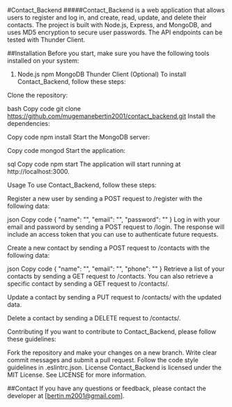 #Contact_Backend
#####Contact_Backend is a web application that allows users to register and log in, and create, read, update, and delete their contacts. The project is built with Node.js, Express, and MongoDB, and uses MD5 encryption to secure user passwords. The API endpoints can be tested with Thunder Client.

##Installation
Before you start, make sure you have the following tools installed on your system:

1. Node.js
npm
MongoDB
Thunder Client (Optional)
To install Contact_Backend, follow these steps:

Clone the repository:

bash
Copy code
git clone https://github.com/mugemanebertin2001/contact_backend.git
Install the dependencies:

Copy code
npm install
Start the MongoDB server:

Copy code
mongod
Start the application:

sql
Copy code
npm start
The application will start running at http://localhost:3000.

Usage
To use Contact_Backend, follow these steps:

Register a new user by sending a POST request to /register with the following data:

json
Copy code
{
    "name": "<your-name>",
    "email": "<your-email>",
    "password": "<your-password>"
}
Log in with your email and password by sending a POST request to /login. The response will include an access token that you can use to authenticate future requests.

Create a new contact by sending a POST request to /contacts with the following data:

json
Copy code
{
    "name": "<contact-name>",
    "email": "<contact-email>",
    "phone": "<contact-phone>"
}
Retrieve a list of your contacts by sending a GET request to /contacts. You can also retrieve a specific contact by sending a GET request to /contacts/<contact-id>.

Update a contact by sending a PUT request to /contacts/<contact-id> with the updated data.

Delete a contact by sending a DELETE request to /contacts/<contact-id>.

Contributing
If you want to contribute to Contact_Backend, please follow these guidelines:

Fork the repository and make your changes on a new branch.
Write clear commit messages and submit a pull request.
Follow the code style guidelines in .eslintrc.json.
License
Contact_Backend is licensed under the MIT License. See LICENSE for more information.

##Contact
If you have any questions or feedback, please contact the developer at [bertin.m2001@gmail.com].